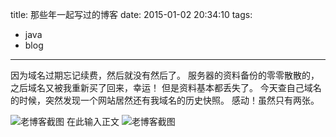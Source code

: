 title:  那些年一起写过的博客
date: 2015-01-02 20:34:10
tags: 
- java
- blog
---


因为域名过期忘记续费，然后就没有然后了。
服务器的资料备份的零零散散的，之后域名又被我重新买了回来，幸运！
但是资料基本都丢失了。
今天查自己域名的时候，突然发现一个网站居然还有我域名的历史快照。
感动！虽然只有两张。
<!-- more -->
![老博客截图](http://qiniu.oss.cnlinjie.cn/old-blogold-blog-1.png)
在此输入正文
![老博客截图](http://qiniu.oss.cnlinjie.cn/old-blogold-blog-2.png)

